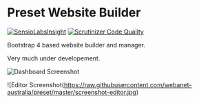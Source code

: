 # Preset Website Builder

[![SensioLabsInsight](https://insight.sensiolabs.com/projects/297ce2e4-166d-45d5-8d11-ae0651a8c7ac/mini.png)](https://insight.sensiolabs.com/projects/297ce2e4-166d-45d5-8d11-ae0651a8c7ac) [![Scrutinizer Code Quality](https://scrutinizer-ci.com/g/awurth/Slim/badges/quality-score.png?b=master)](https://scrutinizer-ci.com/g/awurth/Slim/?branch=master)

Bootstrap 4 based website builder and manager.

Very much under developement.


![Dashboard Screenshot](https://raw.githubusercontent.com/webanet-australia/preset/master/screenshot-dashboard.jpg)


![Editor Screenshot(https://raw.githubusercontent.com/webanet-australia/preset/master/screenshot-editor.jpg)
